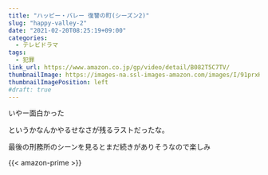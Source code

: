 ```yaml
---
title: "ハッピー・バレー 復讐の町(シーズン2)"
slug: "happy-valley-2"
date: "2021-02-20T08:25:19+09:00"
categories:
  - テレビドラマ
tags:
  - 犯罪
link_url: https://www.amazon.co.jp/gp/video/detail/B082T5C7TV/
thumbnailImage: https://images-na.ssl-images-amazon.com/images/I/91prxHO7+bL._SX300_.jpg
thumbnailImagePosition: left
#draft: true
---
```

いやー面白かった
<!--more-->
というかなんかやるせなさが残るラストだったな。

最後の刑務所のシーンを見るとまだ続きがありそうなので楽しみ

{{< amazon-prime >}}
